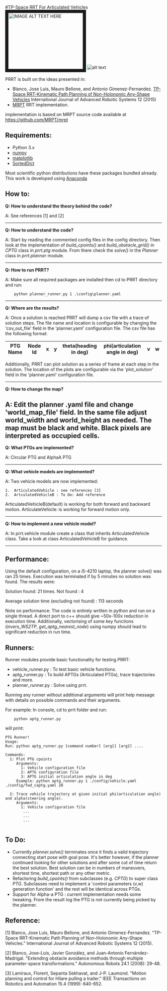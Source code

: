 #TP-Space RRT For Articulated Vehicles
<a href="http://www.youtube.com/watch?feature=player_embedded&v=wZBmb4afLGo
" target="_blank"><img src="http://img.youtube.com/vi/wZBmb4afLGo/0.jpg" 
alt="IMAGE ALT TEXT HERE" width="240" height="180" border="10" /></a>
![alt text](https://github.com/j3sq/prrt/blob/master/sample.png "Sample solution tree")

PRRT is built on the ideas presented in:
- Blanco, Jose Luis, Mauro Bellone, and Antonio Gimenez-Fernandez. [TP-Space RRT-Kinematic Path Planning of Non-Holonomic Any-Shape Vehicles][TP-RRT] International Journal of Advanced Robotic Systems 12 (2015)
- [MRPT][] RRT implementation.

implementation is based on MRPT source code available at <https://github.com/MRPT/mrpt>

## Requirements:
- Python 3.x
- [numpy][]
- [matplotlib][]
- [SortedDict][]

Most scientific python distributions have these packages bundled already. This work is developed using [Anaconda][]
## How to:
**Q: How to understand the theory behind the code?**

A: See references [1] and [2]
___
**Q: How to understand the code?**

A: Start by reading the commented config files in the config directory. Then look at the implementation of 
*build_cpoints()* and *build_obstacle_grid()* in *CPTG* class in *prrt.ptg* module. From there
check the *solve()* in the *Planner* class in *prrt.planner* module. 
___
**Q: How to run PRRT?**

A: Make sure all required packages are installed then cd to PRRT directory and run:
```shell
    python planner_runner.py 1 .\config\planner.yaml
```
---
**Q: Where are the results?**

A: Once a solution is reached PRRT will dump a csv file with a trace of solution steps. The file name and location is configurable
by changing the 'csv_out_file' field in the 'planner.yaml' configuration file. The csv file has the following format:

|PTG Name| Node Id|x|y|theta(heading in deg)|phi(articulation angle in deg)|v|w|
|---|---|---|---|---|---|---|---|

Additionally, PRRT can plot solution as a series
of frame at each step in the solution. The location of the plots are configurable via the 'plot_solution' field in the 'planner.yaml'
configuration file.
___
**Q: How to change the map?**

A: Edit the planner .yaml file and change 'world_map_file' field. In the same file adjust
 world_width and world_height as needed. The map must be black and white. Black pixels are interpreted as occupied cells.
---  
**Q: What PTGs are implemented?**

A: Circular PTG and  AlphaA PTG

--- 
**Q: What vehicle models are implemented?**

A: Two vehicle models are now implemented:

    1.  ArticulatedVehicle : see references [3]
    2.  ArtculatedVehicleB : To Do: Add reference
ArticulatedVehicleB(default) is working for both forward and backward motion. ArticulateVehicle: is working for forward motion only.
___
**Q: How to implement a new vehicle model?**

A: In prrt.vehicle module create a class that inherits ArticulatedVehicle class. Take a look at class ArticulatedVehicleB for guidance.
___

## Performance:
Using the default configuration, on a i5-4210 laptop, the planner solve() was ran 25 times. Execution was terminated if by 5 minutes no solution was found.
 The results were:
 
 Solution found:  21 times. Not found : 4
 
 Average solution time (excluding not found) : 113 seconds
 
 Note on performance:
 The code is entirely written in python and run on a single thread. A direct port to c++ should give ~50x-100x reduction
  in execution time. Additionally, vectorising of some key functions (*invers_WS2TP*, *get_aptg_nearest_node*) using numpy
   should lead to significant reduction in run time.
 



## Runners:

Runner modules provide basic functionality for testing PRRT:
  - vehicle_runner.py : To test basic vehicle functions.
  - aptg_runner.py : To build APTGs (Articulated PTGs), trace trajectories and more.
  - planner_runner.py : Solve using prrt.

Running any runner without additional arguments will print help message with details on possible commands and their
 arguments.

For example:
In console, cd to prrt folder and run:
```shell
    python aptg_runner.py
```
will print:
```shell
PTG Runner!
Usage:
Run: python aptg_runner.py [command number] [arg1] [arg2] ....

Commands:
  1: Plot PTG cpoints
     Arguments:
       1: Vehicle configuration file
       2: APTG configuration file
       3: APTG initial articulation angle in deg
     Example: python aptg_runner.py 1 ./config/vehicle.yaml ./config/fwd_captg.yaml 20

  2: Trace vehicle trajectory at given initial phi(articulation angle) and alpha(steering angle).
     Arguments:
       1: Vehicle configuration file
        ...
        ...
        ...
        
```
## To Do:
* Currently *planner.solve()* terminates once it finds a valid trajectory connecting start pose with goal pose. It's better however, if the planner continued looking for other solutions and after some cut of time
return the best solution. Best solution can be in numbers of maneuvers, shortest time, shortest path or any other metric.
* Refactoring *build_cpoints()* from subclasses (e.g. *CPTG*) to super class *PTG*. Subclasses need to implement a 'control parameters (v,w) generation function' and the rest will be identical across PTGs.
* Support for Alpha-a PTG : current implementation needs some tweaking. From the result log the PTG is not currently being picked by the planner.
## Reference:
[1]  Blanco, Jose Luis, Mauro Bellone, and Antonio Gimenez-Fernandez. "TP-Space RRT-Kinematic Path Planning of Non-Holonomic Any-Shape Vehicles." International Journal of Advanced Robotic Systems 12 (2015).

[2]  Blanco, Jose-Luis, Javier González, and Juan-Antonio Fernández-Madrigal. "Extending obstacle avoidance methods through multiple parameter-space transformations." Autonomous Robots 24.1 (2008): 29-48.

[3]  Lamiraux, Florent, Sepanta Sekhavat, and J-P. Laumond. "Motion planning and control for Hilare pulling a trailer." IEEE Transactions on Robotics and Automation 15.4 (1999): 640-652.

[MRPT]: http://www.mrpt.org/tp-rrt
[TP-RRT]: http://cdn.intechopen.com/pdfs-wm/48420.pdf
[SortedDict]: http://www.grantjenks.com/docs/sortedcontainers/sorteddict.html
[matplotlib]: http://matplotlib.org/
[numpy]: http://www.numpy.org/
[Anaconda]: https://www.continuum.io/downloads

